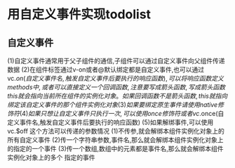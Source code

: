# 用自定义事件实现todolist
## 自定义事件
(1)自定义事件通常用于父子组件的通信,子组件可以通过自定义事件向父组件传递数据
(2)在组件标签通过v-on或者@默认绑定都是自定义事件,也可以通过vc.$on(自定义事件名,触发自定义事件后要执行的响应函数),可以将响应函数定义methods中,或者可以直接定义一个回调函数,注意要写成箭头函数,写成箭头函数this就会指向当前所在组件的实例化对象。如果回调函数不是箭头函数,this就指向绑定该自定义事件的那个组件实例化对象
(3)如果要绑定原生事件请使用native修饰符
(4)如果只想让自定义事件只执行一次,可以使用once修饰符或者vc.$once(自定义事件名,触发自定义事件后要执行的响应函数)
(5)如果解绑事件,可以使用vc.$off
    这个方法可以传递的参数情况
    (1)不传参,就会解绑本组件实例化对象上的所有自定义事件
    (2)传一个字符串参数,事件名,那么就会解绑本组件实例化对象上的指定的一个事件
    (3)传一个数组,数组中的元素都是事件名,那么就会解绑本组件实例化对象上的多个
    指定的事件